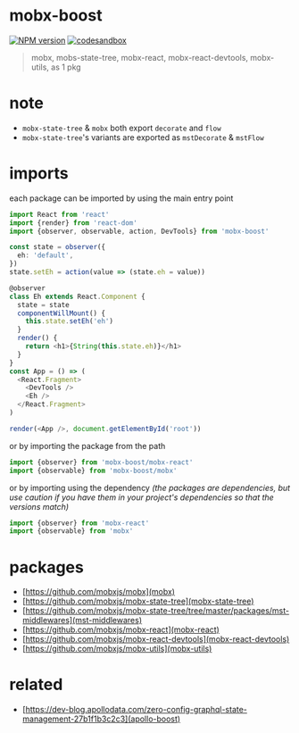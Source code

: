 # mobx-boost

[![NPM version][mobx-boost-npm-image]][mobx-boost-npm-url]
[![codesandbox][mobx-boost-codesandbox-image]][mobx-boost-codesandbox-url]

> mobx, mobs-state-tree, mobx-react, mobx-react-devtools, mobx-utils, as 1 pkg

# note

* `mobx-state-tree` & `mobx` both export `decorate` and `flow`
* `mobx-state-tree`'s variants are exported as `mstDecorate` & `mstFlow`

# imports

each package can be imported by using the main entry point

```ts
import React from 'react'
import {render} from 'react-dom'
import {observer, observable, action, DevTools} from 'mobx-boost'

const state = observer({
  eh: 'default',
})
state.setEh = action(value => (state.eh = value))

@observer
class Eh extends React.Component {
  state = state
  componentWillMount() {
    this.state.setEh('eh')
  }
  render() {
    return <h1>{String(this.state.eh)}</h1>
  }
}
const App = () => (
  <React.Fragment>
    <DevTools />
    <Eh />
  </React.Fragment>
)

render(<App />, document.getElementById('root'))
```

or by importing the package from the path

```ts
import {observer} from 'mobx-boost/mobx-react'
import {observable} from 'mobx-boost/mobx'
```

or by importing using the dependency _(the packages are dependencies, but use caution if you have them in your project's dependencies so that the versions match)_

```ts
import {observer} from 'mobx-react'
import {observable} from 'mobx'
```

# packages

* [https://github.com/mobxjs/mobx](mobx)
* [https://github.com/mobxjs/mobx-state-tree](mobx-state-tree)
* [https://github.com/mobxjs/mobx-state-tree/tree/master/packages/mst-middlewares](mst-middlewares)
* [https://github.com/mobxjs/mobx-react](mobx-react)
* [https://github.com/mobxjs/mobx-react-devtools](mobx-react-devtools)
* [https://github.com/mobxjs/mobx-utils](mobx-utils)

# related

* [https://dev-blog.apollodata.com/zero-config-graphql-state-management-27b1f1b3c2c3](apollo-boost)

[mobx-boost-codesandbox-image]: https://img.shields.io/badge/mobx_boost-codesandbox-ff69b4.svg?longCache=true
[mobx-boost-codesandbox-url]: https://codesandbox.io/s/ww4y82z6kk
[mobx-boost-npm-image]: https://img.shields.io/npm/v/mobx-boost.svg
[mobx-boost-npm-url]: https://npmjs.org/package/mobx-boost
